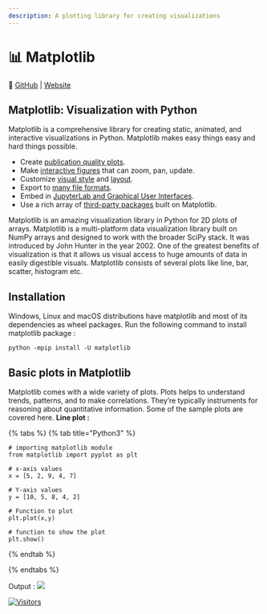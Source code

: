 ```yaml
---
description: A plotting library for creating visualizations
---
```


# 📊 Matplotlib

🔗 [GitHub](https://github.com/matplotlib/matplotlib) | [Website](https://matplotlib.org/)

## Matplotlib: Visualization with Python

Matplotlib is a comprehensive library for creating static, animated, and interactive visualizations in Python. Matplotlib makes easy things easy and hard things possible.

* Create [publication quality plots](https://ieeexplore.ieee.org/document/4160265/citations?tabFilter=papers).
* Make [interactive figures](https://mybinder.org/v2/gh/matplotlib/mpl-brochure-binder/main?labpath=MatplotlibExample.ipynb) that can zoom, pan, update.
* Customize [visual style](https://matplotlib.org/stable/gallery/style\_sheets/style\_sheets\_reference.html) and [layout](https://matplotlib.org/stable/tutorials/provisional/mosaic.html).
* Export to [many file formats](https://matplotlib.org/stable/api/figure\_api.html#matplotlib.figure.Figure.savefig).
* Embed in [JupyterLab and Graphical User Interfaces](https://matplotlib.org/stable/gallery/#embedding-matplotlib-in-graphical-user-interfaces).
* Use a rich array of [third-party packages](https://matplotlib.org/mpl-third-party/) built on Matplotlib.

Matplotlib is an amazing visualization library in Python for 2D plots of arrays. Matplotlib is a multi-platform data visualization library built on NumPy arrays and designed to work with the broader SciPy stack. It was introduced by John Hunter in the year 2002. One of the greatest benefits of visualization is that it allows us visual access to huge amounts of data in easily digestible visuals. Matplotlib consists of several plots like line, bar, scatter, histogram etc.&#x20;

## **Installation**

&#x20;Windows, Linux and macOS distributions have matplotlib and most of its dependencies as wheel packages. Run the following command to install matplotlib package :

```
python -mpip install -U matplotlib
```

## **Basic plots in Matplotlib**&#x20;

Matplotlib comes with a wide variety of plots. Plots helps to understand trends, patterns, and to make correlations. They’re typically instruments for reasoning about quantitative information. Some of the sample plots are covered here. **Line plot :**&#x20;

{% tabs %}
{% tab title="Python3" %}
```
# importing matplotlib module
from matplotlib import pyplot as plt
 
# x-axis values
x = [5, 2, 9, 4, 7]
 
# Y-axis values
y = [10, 5, 8, 4, 2]
 
# Function to plot
plt.plot(x,y)
 
# function to show the plot
plt.show()
```
{% endtab %}

{% endtabs %}

Output : ![](https://media.geeksforgeeks.org/wp-content/uploads/line-plot-300x254.png)


[![Visitors](https://api.visitorbadge.io/api/visitors?path=https%3A%2F%2Fgithub.com%2Fdrshahizan\&labelColor=%23697689\&countColor=%23555555\&style=plastic)](https://visitorbadge.io/status?path=https%3A%2F%2Fgithub.com%2Fdrshahizan)
